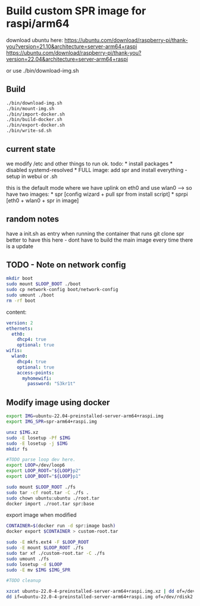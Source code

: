 # Build custom SPR image for raspi/arm64

download ubuntu here:
https://ubuntu.com/download/raspberry-pi/thank-you?version=21.10&architecture=server-arm64+raspi
https://ubuntu.com/download/raspberry-pi/thank-you?version=22.04&architecture=server-arm64+raspi

or use ./bin/download-img.sh

## Build

```sh
./bin/download-img.sh
./bin/mount-img.sh
./bin/import-docker.sh
./bin/build-docker.sh
./bin/export-docker.sh
./bin/write-sd.sh
```

## current state

we modify /etc and other things to run ok. todo:
	* install packages
	* disabled systemd-resolved
	* FULL image: add spr and install everything
		- setup in webui or .sh

this is the default mode where we have uplink on eth0 and use wlan0
--> so have two images:
	* spr [config wizard + pull spr from install script]
	* sprpi [eth0 + wlan0 + spr in image]

## random notes

have a init.sh as entry when running the container
that runs git clone spr
better to have this here - dont have to build the main image every time there is a update

## TODO - Note on network config

```sh
mkdir boot
sudo mount $LOOP_BOOT ./boot
sudo cp network-config boot/network-config
sudo umount ./boot
rm -rf boot
```

content:
```yaml
version: 2
ethernets:
  eth0:
    dhcp4: true
    optional: true
wifis:
  wlan0:
    dhcp4: true
    optional: true
    access-points:
      myhomewifi:
        password: "S3kr1t"
```

## Modify image using docker
```sh
export IMG=ubuntu-22.04-preinstalled-server-arm64+raspi.img
export IMG_SPR=spr-arm64+raspi.img

unxz $IMG.xz
sudo -E losetup -Pf $IMG
sudo -E losetup -j $IMG
mkdir fs

#TODO parse loop dev here.
export LOOP=/dev/loop6
export LOOP_ROOT="${LOOP}p2"
export LOOP_BOOT="${LOOP}p1"

sudo mount $LOOP_ROOT ./fs
sudo tar -cf root.tar -C ./fs .
sudo chown ubuntu:ubuntu ./root.tar
docker import ./root.tar spr:base
```

export image when modified
```sh
CONTAINER=$(docker run -d spr:image bash)
docker export $CONTAINER > custom-root.tar

sudo -E mkfs.ext4 -F $LOOP_ROOT
sudo -E mount $LOOP_ROOT ./fs
sudo tar xf ./custom-root.tar -C ./fs
sudo umount ./fs
sudo losetup -d $LOOP
sudo -E mv $IMG $IMG_SPR

#TODO cleanup
```

```sh
xzcat ubuntu-22.0-4-preinstalled-server-arm64+raspi.img.xz | dd of=/dev/rdisk2 bs=$[1024*1024]
dd if=ubuntu-22.0-4-preinstalled-server-arm64+raspi.img of=/dev/rdisk2 bs=$[1024*1024]
```
